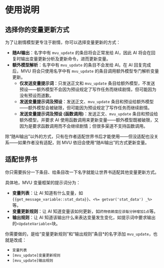 # 使用说明

## 选择你的变量更新方式

为了让剧情模型更专注于剧情，你可以选择变量更新的方式：

- **随AI输出**：名字中有 `mvu_update` 的条目将会正常发给 AI，因此 AI 将会在回复时输出变量更新分析及更新命令，进而更新变量。
- **额外模型解析**：名字中有 `mvu_update` 的条目不会发给 AI。在 AI 回复完成后，MVU 将会只使用名字中有 `mvu_update` 的条目调用额外模型专门解析变量更新。
  - **仅发送变量提示词**：只发送正文和 `mvu_update` 条目给额外模型，不发送预设——额外模型不会因为预设规定了写作任务而继续剧情，但可能因为没有预设而道歉。
  - **发送变量提示词及预设**：发送正文、`mvu_update` 条目和预设给额外模型——额外模型会被破限，但可能因为预设规定了写作任务而继续剧情。
  - **发送变量提示词及预设 (函数调用)**：发送正文、`mvu_update` 条目和预设给额外模型，并要求 AI 使用函数调用来更新变量——额外模型既被破限，又因为是要求函数调用而不会继续剧情；但很多渠道不支持函数调用。

除“随AI输出”以外的方式，只有在作者适配世界书后才能使用——但没适配也没关系——如果作者没有适配，则 MVU 依旧会使用“随AI输出”的方式更新变量。

## 适配世界书

你只需要拆分一下条目、给条目改一下名字就能让世界书适配其他变量更新方式。

具体地，MVU 变量框架的提示词分为：

- **变量列表**：让 AI 知道有什么变量，如 `{{get_message_variable::stat_data}}`、`<%= getvar('stat_data') _%>` 等。
- **变量更新规则**：让 AI 知道变量该如何更新，如`药物依赖度应该每分钟增加1点`等。
- **输出规则**：让 AI 知道该输出什么来表达变量发生变化，如提示词中要求输出的`<UpdateVariable>`块。

你需要做的，是给“变量更新规则”和“输出规则”条目*的名字添加 `mvu_update`，也就是改成：

- `变量列表`
- `[mvu_update]变量更新规则`
- `[mvu_update]输出规则`
